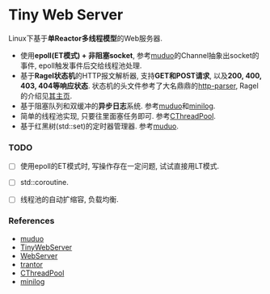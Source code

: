 # Tiny Web Server
Linux下基于**单Reactor多线程模型**的Web服务器. 

- 使用**epoll(ET模式) + 非阻塞socket**, 参考[muduo](https://github.com/chenshuo/muduo/blob/master/muduo/net/Channel.h)的Channel抽象出socket的事件, epoll触发事件后交给线程池处理. 
- 基于**Ragel状态机**的HTTP报文解析器, 支持**GET和POST请求**, 以及**200, 400, 403, 404等响应状态**. 状态机的头文件参考了大名鼎鼎的[http-parser](https://github.com/nodejs/http-parser), Ragel的介绍见[其主页](https://www.colm.net/open-source/ragel/). 
- 基于阻塞队列和双缓冲的**异步日志**系统. 参考[muduo](https://github.com/chenshuo/muduo/blob/master/muduo/base/AsyncLogging.h)和[minilog](https://github.com/archibate/minilog). 
- 简单的线程池实现, 只要往里面塞任务即可. 参考[CThreadPool](https://github.com/ChunelFeng/CThreadPool). 
- 基于红黑树(std::set)的定时器管理器. 参考[muduo](https://github.com/chenshuo/muduo/blob/master/muduo/net/TimerQueue.h). 



### TODO

- [ ] 使用epoll的ET模式时, 写操作存在一定问题, 试试直接用LT模式. 
- [ ] std::coroutine. 
- [ ] 线程池的自动扩缩容, 负载均衡. 



### References

 - [muduo](https://github.com/chenshuo/muduo)
 - [TinyWebServer](https://github.com/qinguoyi/TinyWebServer)
 - [WebServer](https://github.com/linyacool/WebServer)
 - [trantor](https://github.com/an-tao/trantor)
 - [CThreadPool](https://github.com/ChunelFeng/CThreadPool)
 - [minilog](https://github.com/archibate/minilog)
